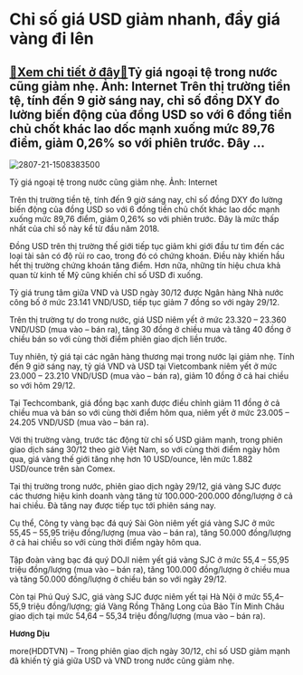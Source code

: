 Chỉ số giá USD giảm nhanh, đẩy giá vàng đi lên
==============================================

[:gift:Xem chi tiết ở đây:gift:](https://hddtvn.com/chi-so-gia-usd-giam-nhanh-day-gia-vang-di-len/)Tỷ giá ngoại tệ trong nước cũng giảm nhẹ. Ảnh: Internet Trên thị trường tiền tệ, tính đến 9 giờ sáng nay, chỉ số đồng DXY đo lường biến động của đồng USD so với 6 đồng tiền chủ chốt khác lao dốc mạnh xuống mức 89,76 điểm, giảm 0,26% so với phiên trước. Đây …
------------------------------------------------------------------------------------------------------------------------------------------------------------------------------------------------------------------------------------------------------------------





![2807-21-1508383500](https://hddtvn.com/wp-content/uploads/2021/01/2807_21-1508383500.jpg "Tỷ giá ngoại tệ trong nước ổn định. Ảnh: Internet")


Tỷ giá ngoại tệ trong nước cũng giảm nhẹ. Ảnh: Internet



Trên thị trường tiền tệ, tính đến 9 giờ sáng nay, chỉ số đồng DXY đo lường biến động của đồng USD so với 6 đồng tiền chủ chốt khác lao dốc mạnh xuống mức 89,76 điểm, giảm 0,26% so với phiên trước. Đây là mức thấp nhất của chỉ số này kể từ đầu năm 2018.


Đồng USD trên thị trường thế giới tiếp tục giảm khi giới đầu tư tìm đến các loại tài sản có độ rủi ro cao, trong đó có chứng khoán. Điều này khiến hầu hết thị trường chứng khoán tăng điểm. Hơn nữa, những tín hiệu chưa khả quan từ kinh tế Mỹ cũng khiến chỉ số USD đi xuống.


Tỷ giá trung tâm giữa VND và USD ngày 30/12 được Ngân hàng Nhà nước công bố ở mức 23.141 VND/USD, tiếp tục giảm 7 đồng so với ngày 29/12.


Trên thị trường tự do trong nước, giá USD niêm yết ở mức 23.320 – 23.360 VND/USD (mua vào – bán ra), tăng 30 đồng ở chiều mua và tăng 40 đồng ở chiều bán so với cùng thời điểm phiên giao dịch liền trước.


Tuy nhiên, tỷ giá tại các ngân hàng thương mại trong nước lại giảm nhẹ. Tính đến 9 giờ sáng nay, tỷ giá VND và USD tại Vietcombank niêm yết ở mức 23.000 – 23.210 VND/USD (mua vào – bán ra), giảm 10 đồng ở cả hai chiều so với hôm 29/12.


Tại Techcombank, giá đồng bạc xanh được điều chỉnh giảm 11 đồng ở cả chiều mua và bán so với cùng thời điểm hôm qua, niêm yết ở mức 23.005 – 24.205 VND/USD (mua vào – bán ra).


Với thị trường vàng, trước tác động từ chỉ số USD giảm mạnh, trong phiên giao dịch sáng 30/12 theo giờ Việt Nam, so với cùng thời điểm ngày hôm qua, giá vàng thế giới tăng nhẹ hơn 10 USD/ounce, lên mức 1.882 USD/ounce trên sàn Comex.


Tại thị trường trong nước, phiên giao dịch ngày 29/12, giá vàng SJC được các thương hiệu kinh doanh vàng tăng từ 100.000-200.000 đồng/lượng ở cả hai chiều. Đà tăng nay được tiếp tục tới phiên sáng nay.


Cụ thể, Công ty vàng bạc đá quý Sài Gòn niêm yết giá vàng SJC ở mức 55,45 – 55,95 triệu đồng/lượng (mua vào – bán ra), tăng 50.000 đồng/lượng ở cả hai chiều so với cùng thời điểm ngày hôm qua.


Tập đoàn vàng bạc đá quý DOJI niêm yết giá vàng SJC ở mức 55,4 – 55,95 triệu đồng/lượng (mua vào – bán ra), tăng 100.000 đồng/lượng ở chiều mua và tăng 50.000 đồng/lượng ở chiều bán so với ngày 29/12.


Còn tại Phú Quý SJC, giá vàng SJC được niêm yết tại Hà Nội ở mức 55,4– 55,9 triệu đồng/lượng; giá Vàng Rồng Thăng Long của Bảo Tín Minh Châu giao dịch tại mức 54,64 – 55,34 triệu đồng/lượng (mua vào – bán ra).




**Hương Dịu**



more(HDDTVN) – Trong phiên giao dịch ngày 30/12, chỉ số USD giảm mạnh đã khiến tỷ giá giữa USD và VND trong nước cũng giảm nhẹ.

